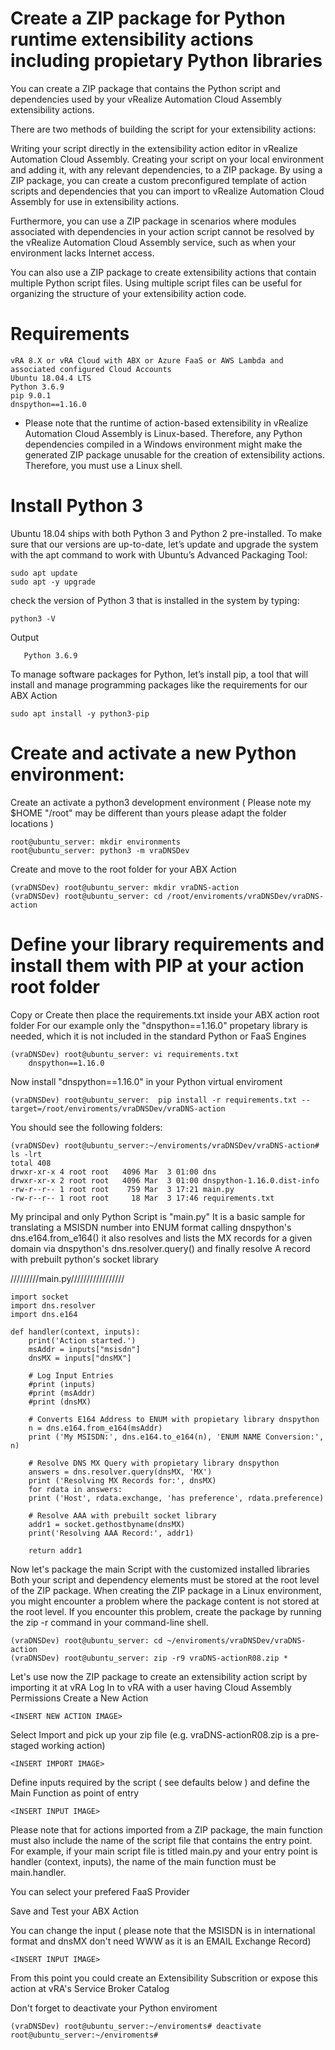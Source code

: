 # Create a ZIP package for Python runtime extensibility actions including propietary Python libraries


You can create a ZIP package that contains the Python script and dependencies used by your vRealize Automation Cloud Assembly extensibility actions.

There are two methods of building the script for your extensibility actions:

Writing your script directly in the extensibility action editor in vRealize Automation Cloud Assembly.
Creating your script on your local environment and adding it, with any relevant dependencies, to a ZIP package.
By using a ZIP package, you can create a custom preconfigured template of action scripts and dependencies that you can import to vRealize Automation Cloud Assembly for use in extensibility actions.

Furthermore, you can use a ZIP package in scenarios where modules associated with dependencies in your action script cannot be resolved by the vRealize Automation Cloud Assembly service, such as when your environment lacks Internet access.

You can also use a ZIP package to create extensibility actions that contain multiple Python script files. Using multiple script files can be useful for organizing the structure of your extensibility action code.

# Requirements
    vRA 8.X or vRA Cloud with ABX or Azure FaaS or AWS Lambda and associated configured Cloud Accounts
    Ubuntu 18.04.4 LTS
    Python 3.6.9
    pip 9.0.1
    dnspython==1.16.0

* Please note that the runtime of action-based extensibility in vRealize Automation Cloud Assembly is Linux-based.
Therefore, any Python dependencies compiled in a Windows environment might make the generated ZIP package unusable for the creation of extensibility actions. Therefore, you must use a Linux shell.

# Install Python 3

Ubuntu 18.04 ships with both Python 3 and Python 2 pre-installed. To make sure that our versions are up-to-date, let’s update and upgrade the system with the apt command to work with Ubuntu’s Advanced Packaging Tool:

	sudo apt update
	sudo apt -y upgrade
	
check the version of Python 3 that is installed in the system by typing:

	python3 -V

Output

       Python 3.6.9

To manage software packages for Python, let’s install pip, a tool that will install and manage programming packages like the requirements for our ABX Action

	sudo apt install -y python3-pip

# Create and activate a new Python environment:

Create an activate a python3 development environment 
( Please note my $HOME "/root" may be different than yours please adapt the folder locations )

	root@ubuntu_server: mkdir environments
	root@ubuntu_server: python3 -m vraDNSDev 
	
Create and move to the root folder for your ABX Action

	(vraDNSDev) root@ubuntu_server: mkdir vraDNS-action    
	(vraDNSDev) root@ubuntu_server: cd /root/enviroments/vraDNSDev/vraDNS-action

# Define your library requirements and install them with PIP at your action root folder

Copy or Create then place the requirements.txt inside your ABX action root folder 
For our example only the "dnspython==1.16.0" propetary library is needed, which it is not included in the standard Python or FaaS Engines

	(vraDNSDev) root@ubuntu_server: vi requirements.txt 
		dnspython==1.16.0     
		
Now install "dnspython==1.16.0" in your Python virtual enviroment

	(vraDNSDev) root@ubuntu_server:  pip install -r requirements.txt --target=/root/enviroments/vraDNSDev/vraDNS-action   

You should see the following folders:

	(vraDNSDev) root@ubuntu_server:~/enviroments/vraDNSDev/vraDNS-action# ls -lrt
	total 408
	drwxr-xr-x 4 root root   4096 Mar  3 01:00 dns
	drwxr-xr-x 2 root root   4096 Mar  3 01:00 dnspython-1.16.0.dist-info
	-rw-r--r-- 1 root root    759 Mar  3 17:21 main.py
	-rw-r--r-- 1 root root     18 Mar  3 17:46 requirements.txt

My principal and only Python Script is "main.py"
It is a basic sample for translating a MSISDN number into ENUM format calling dnspython's dns.e164.from_e164()
it also resolves and lists the MX records for a given domain via dnspython's dns.resolver.query()
and finally resolve A record with prebuilt python's socket library

/////////main.py/////////////////

	import socket
	import dns.resolver
	import dns.e164

	def handler(context, inputs):
	    print('Action started.')
	    msAddr = inputs["msisdn"]
	    dnsMX = inputs["dnsMX"]

	    # Log Input Entries
	    #print (inputs)
	    #print (msAddr)
	    #print (dnsMX)

	    # Converts E164 Address to ENUM with propietary library dnspython
	    n = dns.e164.from_e164(msAddr)
	    print ('My MSISDN:', dns.e164.to_e164(n), 'ENUM NAME Conversion:', n)

	    # Resolve DNS MX Query with propietary library dnspython
	    answers = dns.resolver.query(dnsMX, 'MX')
	    print ('Resolving MX Records for:', dnsMX)
	    for rdata in answers:
		print ('Host', rdata.exchange, 'has preference', rdata.preference)

	    # Resolve AAA with prebuilt socket library
	    addr1 = socket.gethostbyname(dnsMX)
	    print('Resolving AAA Record:', addr1)

	    return addr1

Now let's package the main Script with the customized installed libraries
Both your script and dependency elements must be stored at the root level of the ZIP package. When creating the ZIP package in a Linux environment, you might encounter a problem where the package content is not stored at the root level. If you encounter this problem, create the package by running the zip -r command in your command-line shell.

	(vraDNSDev) root@ubuntu_server: cd ~/enviroments/vraDNSDev/vraDNS-action
	(vraDNSDev) root@ubuntu_server: zip -r9 vraDNS-actionR08.zip *

Let's use now the ZIP package to create an extensibility action script by importing it at vRA
Log In to vRA with a user having Cloud Assembly Permissions
Create a New Action

    <INSERT NEW ACTION IMAGE>

Select Import and pick up your zip file (e.g. vraDNS-actionR08.zip is a pre-staged working action) 

    <INSERT IMPORT IMAGE>

Define inputs required by the script ( see defaults below ) and define the Main Function as point of entry 

    <INSERT INPUT IMAGE>

Please note that for actions imported from a ZIP package, the main function must also include the name of the script file that contains the entry point. For example, if your main script file is titled main.py and your entry point is handler (context, inputs), the name of the main function must be main.handler.

You can select your prefered FaaS Provider

Save and Test your ABX Action

  <INSERT INPUT IMAGE>

You can change the input ( please note that the MSISDN is in international format and dnsMX don't need WWW as it is an EMAIL Exchange Record)

    <INSERT INPUT IMAGE>

From this point you could create an Extensibility Subscrition or expose this action at vRA's Service Broker Catalog

Don't forget to deactivate your Python enviroment

	(vraDNSDev) root@ubuntu_server:~/enviroments# deactivate
	root@ubuntu_server:~/enviroments#
